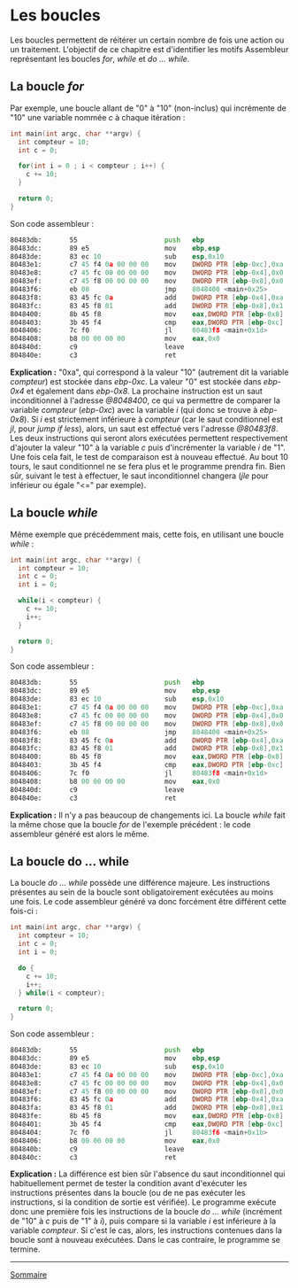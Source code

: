 # Les boucles
Les boucles permettent de réitérer un certain nombre de fois une action ou un traitement. L'objectif de ce chapitre est d'identifier les motifs Assembleur représentant les boucles _for_, _while_ et _do ... while_.

## La boucle _for_
Par exemple, une boucle allant de "0" à "10" (non-inclus) qui incrémente de "10" une variable nommée _c_ à chaque itération :
```c
int main(int argc, char **argv) {
  int compteur = 10;
  int c = 0;

  for(int i = 0 ; i < compteur ; i++) {
    c += 10;
  }

  return 0;
}
```

Son code assembleur :
```asm
80483db:       55                      push   ebp
80483dc:       89 e5                   mov    ebp,esp
80483de:       83 ec 10                sub    esp,0x10
80483e1:       c7 45 f4 0a 00 00 00    mov    DWORD PTR [ebp-0xc],0xa
80483e8:       c7 45 fc 00 00 00 00    mov    DWORD PTR [ebp-0x4],0x0
80483ef:       c7 45 f8 00 00 00 00    mov    DWORD PTR [ebp-0x8],0x0
80483f6:       eb 08                   jmp    8048400 <main+0x25>
80483f8:       83 45 fc 0a             add    DWORD PTR [ebp-0x4],0xa
80483fc:       83 45 f8 01             add    DWORD PTR [ebp-0x8],0x1
8048400:       8b 45 f8                mov    eax,DWORD PTR [ebp-0x8]
8048403:       3b 45 f4                cmp    eax,DWORD PTR [ebp-0xc]
8048406:       7c f0                   jl     80483f8 <main+0x1d>
8048408:       b8 00 00 00 00          mov    eax,0x0
804840d:       c9                      leave
804840e:       c3                      ret
```

**Explication :** "0xa", qui correspond à la valeur "10" (autrement dit la variable _compteur_) est stockée dans _ebp-0xc_. La valeur "0" est stockée dans _ebp-0x4_ et également dans _ebp-0x8_. La prochaine instruction est un saut inconditionnel à l'adresse _@8048400_, ce qui va permettre de comparer la variable _compteur_ (_ebp-0xc_) avec la variable _i_ (qui donc se trouve à _ebp-0x8_). Si _i_ est strictement inférieure à _compteur_ (car le saut conditionnel est _jl_, pour _jump if less_), alors, un saut est effectué vers l'adresse _@80483f8_. Les deux instructions qui seront alors exécutées permettent respectivement d'ajouter la valeur "10" à la variable _c_ puis d'incrémenter la variable _i_ de "1". Une fois cela fait, le test de comparaison est à nouveau effectué. Au bout 10 tours, le saut conditionnel ne se fera plus et le programme prendra fin. Bien sûr, suivant le test à effectuer, le saut inconditionnel changera (_jle_ pour inférieur ou égale "<=" par exemple).

## La boucle _while_
Même exemple que précédemment mais, cette fois, en utilisant une boucle _while_ :
```c
int main(int argc, char **argv) {
  int compteur = 10;
  int c = 0;
  int i = 0;

  while(i < compteur) {
    c += 10;
    i++;
  }

  return 0;
}
```

Son code assembleur :
```asm
80483db:       55                      push   ebp
80483dc:       89 e5                   mov    ebp,esp
80483de:       83 ec 10                sub    esp,0x10
80483e1:       c7 45 f4 0a 00 00 00    mov    DWORD PTR [ebp-0xc],0xa
80483e8:       c7 45 fc 00 00 00 00    mov    DWORD PTR [ebp-0x4],0x0
80483ef:       c7 45 f8 00 00 00 00    mov    DWORD PTR [ebp-0x8],0x0
80483f6:       eb 08                   jmp    8048400 <main+0x25>
80483f8:       83 45 fc 0a             add    DWORD PTR [ebp-0x4],0xa
80483fc:       83 45 f8 01             add    DWORD PTR [ebp-0x8],0x1
8048400:       8b 45 f8                mov    eax,DWORD PTR [ebp-0x8]
8048403:       3b 45 f4                cmp    eax,DWORD PTR [ebp-0xc]
8048406:       7c f0                   jl     80483f8 <main+0x1d>
8048408:       b8 00 00 00 00          mov    eax,0x0
804840d:       c9                      leave
804840e:       c3                      ret
```

**Explication :** Il n'y a pas beaucoup de changements ici. La boucle _while_ fait la même chose que la boucle _for_ de l'exemple précédent : le code assembleur généré est alors le même.

## La boucle do ... while
La boucle _do ... while_ possède une différence majeure. Les instructions présentes au sein de la boucle sont obligatoirement exécutées au moins une fois. Le code assembleur généré va donc forcément être différent cette fois-ci :
```c
int main(int argc, char **argv) {
  int compteur = 10;
  int c = 0;
  int i = 0;

  do {
    c += 10;
    i++;
  } while(i < compteur);

  return 0;
}
```

Son code assembleur :
```asm
80483db:       55                      push   ebp
80483dc:       89 e5                   mov    ebp,esp
80483de:       83 ec 10                sub    esp,0x10
80483e1:       c7 45 f4 0a 00 00 00    mov    DWORD PTR [ebp-0xc],0xa
80483e8:       c7 45 fc 00 00 00 00    mov    DWORD PTR [ebp-0x4],0x0
80483ef:       c7 45 f8 00 00 00 00    mov    DWORD PTR [ebp-0x8],0x0
80483f6:       83 45 fc 0a             add    DWORD PTR [ebp-0x4],0xa
80483fa:       83 45 f8 01             add    DWORD PTR [ebp-0x8],0x1
80483fe:       8b 45 f8                mov    eax,DWORD PTR [ebp-0x8]
8048401:       3b 45 f4                cmp    eax,DWORD PTR [ebp-0xc]
8048404:       7c f0                   jl     80483f6 <main+0x1b>
8048406:       b8 00 00 00 00          mov    eax,0x0
804840b:       c9                      leave
804840c:       c3                      ret
```

**Explication :** La différence est bien sûr l'absence du saut inconditionnel qui habituellement permet de tester la condition avant d'exécuter les instructions présentes dans la boucle (ou de ne pas exécuter les instructions, si la condition de sortie est vérifiée). Le programme exécute donc une première fois les instructions de la boucle _do ... while_ (incrément de "10" à _c_ puis de "1" à _i_), puis compare si la variable _i_ est inférieure à la variable _compteur_. Si c'est le cas, alors, les instructions contenues dans la boucle sont à nouveau exécutées. Dans le cas contraire, le programme se termine.

---

[Sommaire](../../README.md)